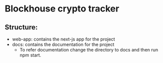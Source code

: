 # Blockhouse crypto tracker

## Structure:
- web-app: contains the next-js app for the project
- docs:    contains the documentation for the project 
    - To refer documentation change the directory to docs and then run npm start. 
    